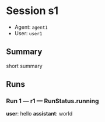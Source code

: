 # Session s1
- Agent: `agent1`
- User: `user1`

## Summary

short summary

## Runs

### Run 1 — r1 — RunStatus.running
**user**: hello
**assistant**: world